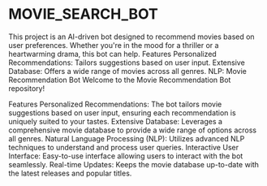 # MOVIE_SEARCH_BOT
 This project is an AI-driven bot designed to recommend movies based on user preferences. Whether you're in the mood for a thriller or a heartwarming drama, this bot can help.  Features Personalized Recommendations: Tailors suggestions based on user input. Extensive Database: Offers a wide range of movies across all genres. NLP: Movie Recommendation Bot
Welcome to the Movie Recommendation Bot repository!

Features
Personalized Recommendations: The bot tailors movie suggestions based on user input, ensuring each recommendation is uniquely suited to your tastes.
Extensive Database: Leverages a comprehensive movie database to provide a wide range of options across all genres.
Natural Language Processing (NLP): Utilizes advanced NLP techniques to understand and process user queries.
Interactive User Interface: Easy-to-use interface allowing users to interact with the bot seamlessly.
Real-time Updates: Keeps the movie database up-to-date with the latest releases and popular titles.

